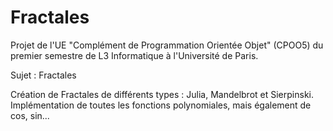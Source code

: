 # Fractales

Projet de l'UE "Complément de Programmation Orientée Objet" (CPOO5) du premier semestre de L3 Informatique à l'Université de Paris.

Sujet : Fractales

Création de Fractales de différents types : Julia, Mandelbrot et Sierpinski.
Implémentation de toutes les fonctions polynomiales, mais également de cos, sin...
